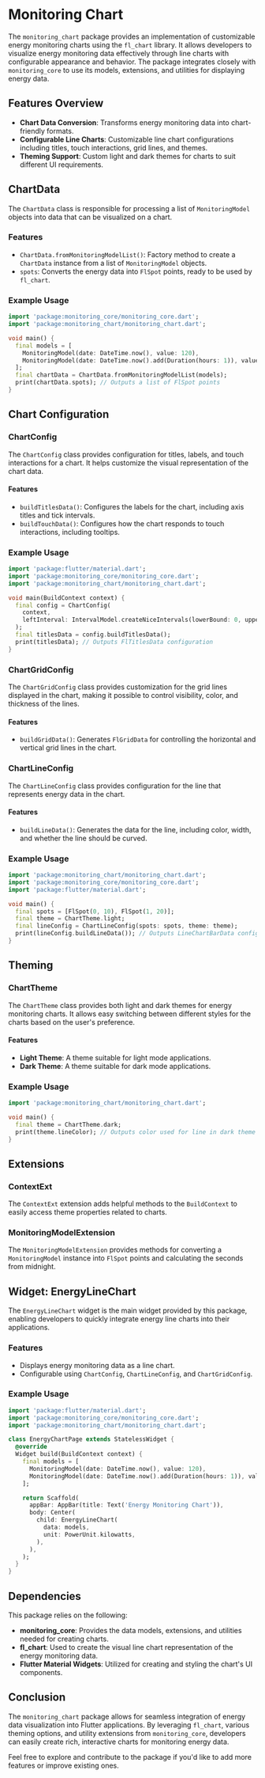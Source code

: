 # Monitoring Chart

The `monitoring_chart` package provides an implementation of customizable energy monitoring charts using the `fl_chart` library. It allows developers to visualize energy monitoring data effectively through line charts with configurable appearance and behavior. The package integrates closely with `monitoring_core` to use its models, extensions, and utilities for displaying energy data.

## Features Overview

- **Chart Data Conversion**: Transforms energy monitoring data into chart-friendly formats.
- **Configurable Line Charts**: Customizable line chart configurations including titles, touch interactions, grid lines, and themes.
- **Theming Support**: Custom light and dark themes for charts to suit different UI requirements.

## ChartData

The `ChartData` class is responsible for processing a list of `MonitoringModel` objects into data that can be visualized on a chart.

### Features

- `ChartData.fromMonitoringModelList()`: Factory method to create a `ChartData` instance from a list of `MonitoringModel` objects.
- `spots`: Converts the energy data into `FlSpot` points, ready to be used by `fl_chart`.

### Example Usage

```dart
import 'package:monitoring_core/monitoring_core.dart';
import 'package:monitoring_chart/monitoring_chart.dart';

void main() {
  final models = [
    MonitoringModel(date: DateTime.now(), value: 120),
    MonitoringModel(date: DateTime.now().add(Duration(hours: 1)), value: 200),
  ];
  final chartData = ChartData.fromMonitoringModelList(models);
  print(chartData.spots); // Outputs a list of FlSpot points
}
```

## Chart Configuration

### ChartConfig

The `ChartConfig` class provides configuration for titles, labels, and touch interactions for a chart. It helps customize the visual representation of the chart data.

#### Features

- `buildTitlesData()`: Configures the labels for the chart, including axis titles and tick intervals.
- `buildTouchData()`: Configures how the chart responds to touch interactions, including tooltips.

### Example Usage

```dart
import 'package:flutter/material.dart';
import 'package:monitoring_core/monitoring_core.dart';
import 'package:monitoring_chart/monitoring_chart.dart';

void main(BuildContext context) {
  final config = ChartConfig(
    context,
    leftInterval: IntervalModel.createNiceIntervals(lowerBound: 0, upperBound: 100),
  );
  final titlesData = config.buildTitlesData();
  print(titlesData); // Outputs FlTitlesData configuration
}
```

### ChartGridConfig

The `ChartGridConfig` class provides customization for the grid lines displayed in the chart, making it possible to control visibility, color, and thickness of the lines.

#### Features

- `buildGridData()`: Generates `FlGridData` for controlling the horizontal and vertical grid lines in the chart.

### ChartLineConfig

The `ChartLineConfig` class provides configuration for the line that represents energy data in the chart.

#### Features

- `buildLineData()`: Generates the data for the line, including color, width, and whether the line should be curved.

### Example Usage

```dart
import 'package:monitoring_chart/monitoring_chart.dart';
import 'package:monitoring_core/monitoring_core.dart';
import 'package:flutter/material.dart';

void main() {
  final spots = [FlSpot(0, 10), FlSpot(1, 20)];
  final theme = ChartTheme.light;
  final lineConfig = ChartLineConfig(spots: spots, theme: theme);
  print(lineConfig.buildLineData()); // Outputs LineChartBarData configuration
}
```

## Theming

### ChartTheme

The `ChartTheme` class provides both light and dark themes for energy monitoring charts. It allows easy switching between different styles for the charts based on the user's preference.

#### Features

- **Light Theme**: A theme suitable for light mode applications.
- **Dark Theme**: A theme suitable for dark mode applications.

### Example Usage

```dart
import 'package:monitoring_chart/monitoring_chart.dart';

void main() {
  final theme = ChartTheme.dark;
  print(theme.lineColor); // Outputs color used for line in dark theme
}
```

## Extensions

### ContextExt

The `ContextExt` extension adds helpful methods to the `BuildContext` to easily access theme properties related to charts.

### MonitoringModelExtension

The `MonitoringModelExtension` provides methods for converting a `MonitoringModel` instance into `FlSpot` points and calculating the seconds from midnight.

## Widget: EnergyLineChart

The `EnergyLineChart` widget is the main widget provided by this package, enabling developers to quickly integrate energy line charts into their applications.

### Features

- Displays energy monitoring data as a line chart.
- Configurable using `ChartConfig`, `ChartLineConfig`, and `ChartGridConfig`.

### Example Usage

```dart
import 'package:flutter/material.dart';
import 'package:monitoring_core/monitoring_core.dart';
import 'package:monitoring_chart/monitoring_chart.dart';

class EnergyChartPage extends StatelessWidget {
  @override
  Widget build(BuildContext context) {
    final models = [
      MonitoringModel(date: DateTime.now(), value: 120),
      MonitoringModel(date: DateTime.now().add(Duration(hours: 1)), value: 200),
    ];

    return Scaffold(
      appBar: AppBar(title: Text('Energy Monitoring Chart')),
      body: Center(
        child: EnergyLineChart(
          data: models,
          unit: PowerUnit.kilowatts,
        ),
      ),
    );
  }
}
```

## Dependencies

This package relies on the following:

- **monitoring_core**: Provides the data models, extensions, and utilities needed for creating charts.
- **fl_chart**: Used to create the visual line chart representation of the energy monitoring data.
- **Flutter Material Widgets**: Utilized for creating and styling the chart's UI components.

## Conclusion

The `monitoring_chart` package allows for seamless integration of energy data visualization into Flutter applications. By leveraging `fl_chart`, various theming options, and utility extensions from `monitoring_core`, developers can easily create rich, interactive charts for monitoring energy data.

Feel free to explore and contribute to the package if you'd like to add more features or improve existing ones.

